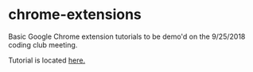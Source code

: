 # chrome-extensions
Basic Google Chrome extension tutorials to be demo'd on the 9/25/2018 coding club meeting.

Tutorial is located [here.](https://docs.google.com/document/d/1ErpSumToqOUDpf8MgIu-cUbErGwtgwO-88NPxMFfOTw/edit?usp=sharing)
